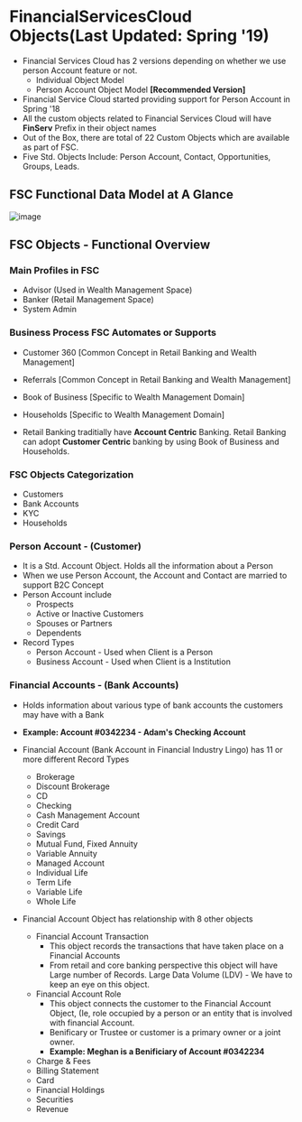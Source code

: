 # FinancialServicesCloud Objects(Last Updated: Spring '19)

* Financial Services Cloud has 2 versions depending on whether we use person Account feature or not.
  * Individual Object Model
  * Person Account Object Model **[Recommended Version]**
* Financial Service Cloud started providing support for Person Account in Spring '18
* All the custom objects related to Financial Services Cloud will have **FinServ** Prefix in their object names
* Out of the Box, there are total of 22 Custom Objects which are available as part of FSC.
* Five Std. Objects Include: Person Account, Contact, Opportunities, Groups, Leads.

## FSC Functional Data Model at A Glance

![image](https://user-images.githubusercontent.com/2145211/51216433-0366e680-18ea-11e9-8f55-23f6467124a1.png)

## FSC Objects - Functional Overview


### Main Profiles in FSC

* Advisor (Used in Wealth Management Space)
* Banker (Retail Management Space)
* System Admin

### Business Process FSC Automates or Supports

* Customer 360 [Common Concept in Retail Banking and Wealth Management]
* Referrals [Common Concept in Retail Banking and Wealth Management]
* Book of Business [Specific to Wealth Management Domain]
* Households [Specific to Wealth Management Domain]

* Retail Banking traditially have **Account Centric** Banking. Retail Banking can adopt **Customer Centric** banking by using Book of Business and Households.

### FSC Objects Categorization

* Customers
* Bank Accounts
* KYC
* Households

### Person Account - (Customer)

* It is a Std. Account Object. Holds all the information about a Person
* When we use Person Account, the Account and Contact are married to support B2C Concept
* Person Account include
  * Prospects
  * Active or Inactive Customers
  * Spouses or Partners
  * Dependents
* Record Types
  * Person Account - Used when Client is a Person
  * Business Account - Used when Client is a Institution
  
### Financial Accounts - (Bank Accounts)

* Holds information about various type of bank accounts the customers may have with a Bank
* **Example: Account #0342234 - Adam's Checking Account**

* Financial Account (Bank Account in Financial Industry Lingo) has 11 or more different Record Types
  * Brokerage
  * Discount Brokerage
  * CD
  * Checking
  * Cash Management Account
  * Credit Card
  * Savings
  * Mutual Fund, Fixed Annuity
  * Variable Annuity
  * Managed Account
  * Individual Life
  * Term Life
  * Variable Life
  * Whole Life
* Financial Account Object has relationship with 8 other objects
  * Financial Account Transaction
    * This object records the transactions that have taken place on a Financial Accounts
    * From retail and core banking perspective this object will have Large number of Records. Large Data Volume (LDV) - We have to keep an eye on this object.
  * Financial Account Role
    * This object connects the customer to the Financial Account Object, (Ie, role occupied by a person or an entity that is involved with financial Account.
    * Benificary or Trustee or customer is a primary owner or a joint owner.
    * **Example: Meghan is a Benificiary of Account #0342234**
  * Charge & Fees
  * Billing Statement
  * Card
  * Financial Holdings
  * Securities
  * Revenue
















